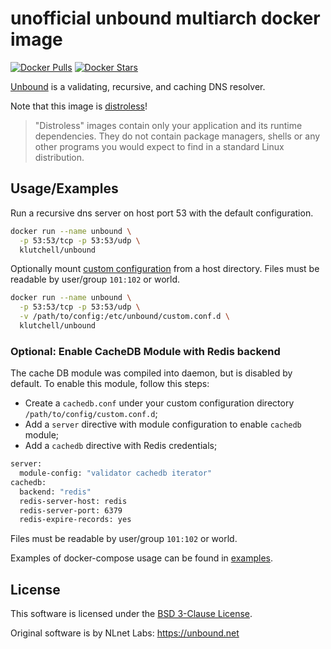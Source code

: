 # unofficial unbound multiarch docker image

[![Docker Pulls](https://img.shields.io/docker/pulls/klutchell/unbound.svg?style=flat-square)](https://hub.docker.com/r/klutchell/unbound)
[![Docker Stars](https://img.shields.io/docker/stars/klutchell/unbound.svg?style=flat-square)](https://hub.docker.com/r/klutchell/unbound)

[Unbound](https://unbound.net/) is a validating, recursive, and caching DNS
resolver.

Note that this image is
[distroless](https://github.com/GoogleContainerTools/distroless)!

> "Distroless" images contain only your application and its runtime
> dependencies. They do not contain package managers, shells or any other
> programs you would expect to find in a standard Linux distribution.

## Usage/Examples

Run a recursive dns server on host port 53 with the default configuration.

```bash
docker run --name unbound \
  -p 53:53/tcp -p 53:53/udp \
  klutchell/unbound
```

Optionally mount
[custom configuration](https://unbound.docs.nlnetlabs.nl/en/latest/manpages/unbound.conf.html)
from a host directory. Files must be readable by user/group `101:102` or world.

```bash
docker run --name unbound \
  -p 53:53/tcp -p 53:53/udp \
  -v /path/to/config:/etc/unbound/custom.conf.d \
  klutchell/unbound
```

### Optional: Enable CacheDB Module with Redis backend

The cache DB module was compiled into daemon, but is disabled by default. To
enable this module, follow this steps:

- Create a `cachedb.conf` under your custom configuration directory `/path/to/config/custom.conf.d`;
- Add a `server` directive with module configuration to enable `cachedb` module;
- Add a `cachedb` directive with Redis credentials;

```bash
server:
  module-config: "validator cachedb iterator"
cachedb:
  backend: "redis"
  redis-server-host: redis
  redis-server-port: 6379
  redis-expire-records: yes
```

Files must be readable by user/group `101:102` or world.

Examples of docker-compose usage can be found in [examples](examples).

## License

This software is licensed under the [BSD 3-Clause License](LICENSE.md).

Original software is by NLnet Labs: <https://unbound.net>
